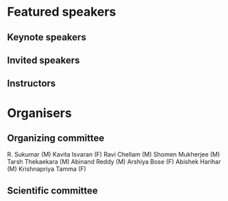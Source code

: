 # Featured speakers

## Keynote speakers


## Invited speakers


## Instructors


# Organisers


## Organizing committee
R. Sukumar (M)
Kavita Isvaran (F)
Ravi Chellam (M)
Shomen Mukherjee (M)
Tarsh Thekaekara (M)
Abinand Reddy (M)
Arshiya Bose (F)
Abishek Harihar (M)
Krishnapriya Tamma (F)

## Scientific committee
